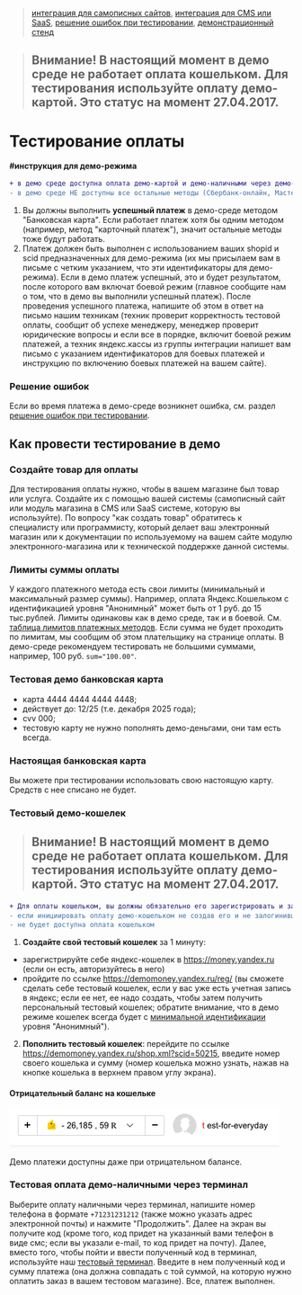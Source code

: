 > [интеграция для самописных сайтов](/demo/010%20интеграция%20для%20самописных%20сайтов.md), [интеграция для CMS или SaaS](/demo/011%20интеграция%20для%20CMS%20и%20SaaS.md), [решение ошибок при тестировании](/demo/031%20решение%20ошибок.md), [демонстрационный стенд](/demo/032%20демо%20стенд.md)

> ## Внимание! В настоящий момент в демо среде не работает оплата кошельком. Для тестирования используйте оплату демо-картой. Это статус на момент 27.04.2017. 

Тестирование оплаты
===================

**#инструкция для демо-режима**

```diff
+ в демо среде доступна оплата демо-картой и демо-наличными через демо-терминал
- в демо среде НЕ доступны все остальные методы (Сбербанк-онлайн, Мастерпас и т.д.); демо-кошелек временно не работает
```

1. Вы должны выполнить **успешный платеж** в демо-среде методом "Банковская карта". Если работает платеж хотя бы одним методом (например, метод "карточный платеж"), значит остальные методы тоже будут работать.
2. Платеж должен быть выполнен с использованием ваших shopid и scid предназначенных для демо-режима (их мы присылаем вам в письме с четким указанием, что эти идентификаторы для демо-режима). Если в демо платеж успешный, это и будет результатом, после которого вам включат боевой режим (главное сообщите нам о том, что в демо вы выполнили успешный платеж). После проведения успешного платежа, напишите об этом в ответ на письмо нашим техникам (техник проверит корректность тестовой оплаты, сообщит об успехе менеджеру, менеджер проверит юридические вопросы и если все в порядке, включит боевой режим платежей, а техник яндекс.кассы из группы интеграции напишет вам письмо с указанием идентификаторов для боевых платежей и инструкцию по включению боевых платежей на вашем сайте).

### Решение ошибок

Если во время платежа в демо-среде возникнет ошибка, см. раздел [решение ошибок при тестировании](/demo/031%20решение%20ошибок.md).

## Как провести тестирование в демо

### Создайте товар для оплаты

Для тестирования оплаты нужно, чтобы в вашем магазине был товар или услуга. Создайте их с помощью вашей системы (самописный сайт или модуль магазина в CMS или SaaS системе, которую вы используйте). По вопросу "как создать товар" обратитесь к специалисту или программисту, который делает ваш электронный магазин или к документации по используемому на вашем сайте модулю электронного-магазина или к технической поддержке данной системы.

### Лимиты суммы оплаты
У каждого платежного метода есть свои лимиты (минимальный и максимальный размер суммы). Например, оплата Яндекс.Кошельком с идентификацией уровня "Анонимный" может быть от 1 руб. до 15 тыс.рублей. Лимиты одинаковы как в демо среде, так и в боевой. См. [таблица лимитов платежных методов](https://money.yandex.ru/doc.xml?id=527483&ncrnd=6790). Если сумма не будет проходить по лимитам, мы сообщим об этом плательщику на странице оплаты. В демо-среде рекомендуем тестировать не большими суммами, например, 100 руб. `sum="100.00"`.

### Тестовая демо банковская карта
* карта 4444 4444 4444 4448;
* действует до: 12/25 (т.е. декабря 2025 года);
* cvv 000;
* тестовую карту не нужно пополнять демо-деньгами, они там есть всегда.

### Настоящая банковская карта
Вы можете при тестировании использовать свою настоящую карту. Средств с нее списано не будет.

### Тестовый демо-кошелек

> ## Внимание! В настоящий момент в демо среде не работает оплата кошельком. Для тестирования используйте оплату демо-картой. Это статус на момент 27.04.2017. 

```diff
+ Для оплаты кошельком, вы должны обязательно его зарегистрировать и залогиниться в него
- если инициировать оплату демо-кошельком не создав его и не залогинившись в него, то на странице оплаты
- не будет доступна оплата кошельком
```

1. **Создайте свой тестовый кошелек** за 1 минуту:
  * зарегистрируйте себе яндекс-кошелек в https://money.yandex.ru (если он есть, авторизуйтесь в него)
  * пройдите по ссылке https://demomoney.yandex.ru/reg/ (вы сможете сделать себе тестовый кошелек, если у вас уже есть учетная запись в яндекс; если ее нет, ее надо создать, чтобы затем получить персональный тестовый кошелек; обратите внимание, что в демо режиме кошелек всегда будет с [минимальной идентификации](https://money.yandex.ru/security/identification/) уровня "Анонимный").
2. **Пополнить тестовый кошелек**: перейдите по ссылке https://demomoney.yandex.ru/shop.xml?scid=50215, введите номер своего кошелька и сумму (номер кошелька можно узнать, нажав на кнопке кошелька в верхнем правом углу экрана).

#### Отрицательный баланс на кошельке
![отрицательный баланс на кошельке](/demo/отрицательный%20баланс%20на%20демо%20кошельке.png "отрицательный баланс на кошельке")

Демо платежи доступны даже при отрицательном балансе.

### Тестовая оплата демо-наличными через терминал
Выберите оплату наличными через терминал, напишите номер телефона в формате `+71231231212` (также можно указать адрес электронной почты) и нажмите "Продолжить". Далее на экран вы получите код (кроме того, код придет на указанный вами телефон в виде смс; если вы указали e-mail, то код придет на почту). Далее, вместо того, чтобы пойти и ввести полученный код в терминал, используйте наш [тестовый терминал](https://demomoney.yandex.ru/shop.xml?scid=50215). Введите в нем полученный код и сумму платежа (она должна совпадать с той суммой, на которую нужно оплатить заказ в вашем тестовом магазине). Все, платеж выполнен.

